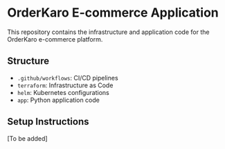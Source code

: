 # OrderKaro E-commerce Application

This repository contains the infrastructure and application code for the OrderKaro e-commerce platform.

## Structure
- `.github/workflows`: CI/CD pipelines
- `terraform`: Infrastructure as Code
- `helm`: Kubernetes configurations
- `app`: Python application code

## Setup Instructions
[To be added]
